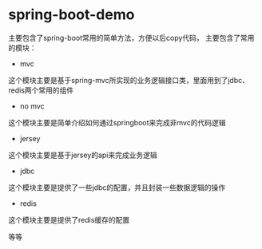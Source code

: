# spring-boot-demo

主要包含了spring-boot常用的简单方法，方便以后copy代码， 主要包含了常用的模块：

- mvc

这个模块主要是基于spring-mvc所实现的业务逻辑接口类，里面用到了jdbc、redis两个常用的组件

- no mvc

这个模块主要是简单介绍如何通过springboot来完成非mvc的代码逻辑

- jersey

这个模块主要是基于jersey的api来完成业务逻辑

- jdbc

这个模块主要是提供了一些jdbc的配置，并且封装一些数据逻辑的操作

- redis

这个模块主要是提供了redis缓存的配置


等等

